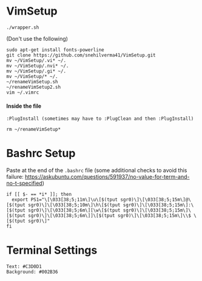 # VimSetup
```
./wrapper.sh
```
(Don't use the following)
```
sudo apt-get install fonts-powerline
git clone https://github.com/snehilverma41/VimSetup.git
mv ~/VimSetup/.vi* ~/.
mv ~/VimSetup/.nvi* ~/.
mv ~/VimSetup/.gi* ~/.
mv ~/VimSetup/* ~/.
~/renameVimSetup.sh
~/renameVimSetup2.sh
vim ~/.vimrc
```
#### Inside the file
```
:PlugInstall (sometimes may have to :PlugClean and then :PlugInstall)
```

```
rm ~/renameVimSetup*
```

# Bashrc Setup

Paste at the end of the ```.bashrc``` file
(some additional checks to avoid this failure: https://askubuntu.com/questions/591937/no-value-for-term-and-no-t-specified)
```
if [[ $- == *i* ]]; then
  export PS1="\[\033[38;5;11m\]\u\[$(tput sgr0)\]\[\033[38;5;15m\]@\[$(tput sgr0)\]\[\033[38;5;10m\]\h\[$(tput sgr0)\]\[\033[38;5;15m\]:\[$(tput sgr0)\]\[\033[38;5;6m\][\w\[$(tput sgr0)\]\[\033[38;5;15m\]\[$(tput sgr0)\]\[\033[38;5;6m\]]\[$(tput sgr0)\]\[\033[38;5;15m\]\\$ \[$(tput sgr0)\]"
fi
```

# Terminal Settings

```
Text: #C3D0D1
Background: #002B36
```
